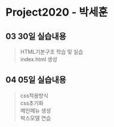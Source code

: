 # Project2020 - 박세훈
## 03 30일 실습내용
> HTML기본구조 학습 및 실습 <br>
index.html 생성
## 04 05일 실습내용
 >css적용방식 <br>
 css초기화 <br>
 메인메뉴 생성 <br>
 박스모델 연습